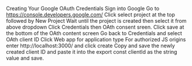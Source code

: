 Creating Your Google OAuth Credentials
Sign into Google
Go to https://console.developers.google.com/
Click select project at the top followed by New Project
Wait until the project is created then select it from above dropdown
Click Credentials then OAth consent sreen. Click save at the bottom of the OAth content screen
Go back to Credentials and select OAth client ID
Click Web app for application type
For authorized JS origins enter http://localhost:3000/ and click create
Copy and save the newly created client ID and paste it into the export const clientId as the string value and save.
